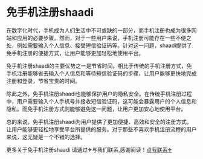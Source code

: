 # 免手机注册shaadi

在数字化时代，手机成为人们生活中不可或缺的一部分，而手机注册也成为很多网站和应用的必要步骤。然而，对于一些用户来说，手机注册可能存在一些不便之处，例如需要输入个人信息、接受短信验证码等。针对这一问题，shaadi提供了免手机注册的便捷方式，让用户能够更加轻松地使用平台。

免手机注册shaadi的主要优势之一是节省时间。相比于传统的手机注册方式，免手机注册能够省去输入个人信息和等待短信验证码的步骤，让用户能够更快地完成注册和登录，节省宝贵的时间。

除此之外，免手机注册shaadi也能够保护用户的隐私安全。在传统手机注册过程中，用户需要输入个人手机号并接收短信验证码，这可能会暴露用户的个人信息和隐私。而免手机注册方式则能够避免这一问题，让用户更加安心地使用平台。

总的来说，免手机注册shaadi为用户提供了更加便捷、高效和安全的注册方式，让用户能够更轻松地享受平台所提供的服务。对于那些不喜欢手机注册流程的用户来说，这无疑是一个不错的选择。

更多关于免手机注册shaadi 请通过✈与我们联系,感谢阅读！[点我联系✈](https://en.G208.com)